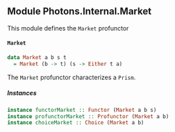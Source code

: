 ## Module Photons.Internal.Market

This module defines the `Market` profunctor

#### `Market`

``` purescript
data Market a b s t
  = Market (b -> t) (s -> Either t a)
```

The `Market` profunctor characterizes a `Prism`.

##### Instances
``` purescript
instance functorMarket :: Functor (Market a b s)
instance profunctorMarket :: Profunctor (Market a b)
instance choiceMarket :: Choice (Market a b)
```



